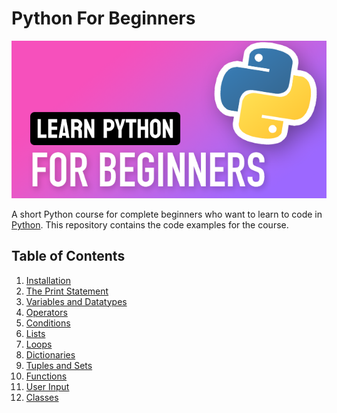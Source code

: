 # Python For Beginners

![Python For Beginners](/images/learn-python-preview.png)

A short Python course for complete beginners who want to learn to code in [Python](https://www.python.org/).
This repository contains the code examples for the course.

## Table of Contents

1. [Installation](./01%20-%20Install%20and%20Run%20Python/)
2. [The Print Statement](./02%20-%20The%20Print%20Statement/)
3. [Variables and Datatypes](./03%20-%20Variables%20and%20Datatypes/)
4. [Operators](./04%20-%20Operators)
5. [Conditions](./05%20-%20Conditions)
6. [Lists](./06%20-%20Lists/)
7. [Loops](./07%20-%20Loops/)
8. [Dictionaries](./08%20-%20Dictionaries/)
9. [Tuples and Sets](./09%20-%20Tuples%20and%20Sets/)
10. [Functions](./10%20-%20Functions/)
11. [User Input](./11%20-%20User%20Input/)
12. [Classes](./12%20-%20Classes/)
